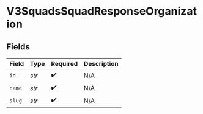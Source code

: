 # V3SquadsSquadResponseOrganization


## Fields

| Field              | Type               | Required           | Description        |
| ------------------ | ------------------ | ------------------ | ------------------ |
| `id`               | *str*              | :heavy_check_mark: | N/A                |
| `name`             | *str*              | :heavy_check_mark: | N/A                |
| `slug`             | *str*              | :heavy_check_mark: | N/A                |